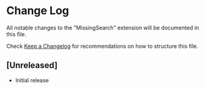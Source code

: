 # Change Log

All notable changes to the "MissingSearch" extension will be documented in this file.

Check [Keep a Changelog](http://keepachangelog.com/) for recommendations on how to structure this file.

## [Unreleased]

- Initial release
